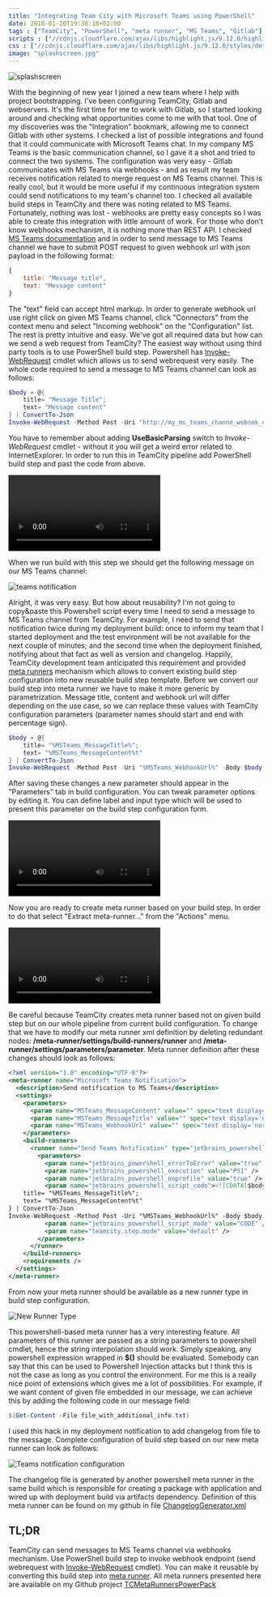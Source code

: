 ```yaml
---
title: "Integrating Team City with Microsoft Teams using PowerShell"
date: 2018-01-20T19:38:18+02:00
tags : ["TeamCity", "PowerShell", "meta runner", "MS Teams", "Gitlab"]
scripts : ["//cdnjs.cloudflare.com/ajax/libs/highlight.js/9.12.0/highlight.min.js"]
css : ["//cdnjs.cloudflare.com/ajax/libs/highlight.js/9.12.0/styles/default.min.css"]
image: "splashscreen.jpg"
---
```

![splashscreen](splashscreen.jpg)


With the beginning of new year I joined a new team where I help with project bootstrapping. I've been configuring TeamCity, Gitlab and webservers. It's the first time for me to work with Gitlab, so I started looking around and checking what opportunities come to me with that tool. One of my discoveries was the "Integration" bookmark, allowing me to connect Gitlab with other systems. I checked a list of possible integrations and found that it could communicate with Microsoft Teams chat. In my company MS Teams is the basic communication channel, so I gave it a shot and tried to connect the two systems. The configuration was very easy - Gitlab communicates with MS Teams via webhooks - and as result my team receives notification related to merge request on MS Teams channel. This is really cool, but it would be more useful if my continuous integration system could send notifications to my team's channel too. I checked all available build steps in TeamCity and there was noting related to MS Teams. Fortunately, nothing was lost - webhooks are pretty easy concepts so I was able to create this integration with little amount of work. For those who don’t know webhooks mechanism, it is nothing more than REST API. I checked [MS Teams documentation](https://docs.microsoft.com/en-us/microsoftteams/platform/concepts/connectors) and in order to send message to MS Teams channel we have to submit POST request to given webhook url with json payload in the following format:

```javascript
{
    title: "Message title",
    text: "Message content"
}
``` 
The "text" field can accept html markup.  In order to generate webhook url use right click on given MS Teams channel, click "Connectors" from the context menu and select "Incoming webhook" on the "Configuration" list. The rest is pretty intuitive and easy. We've got all required data but how can we send a web request from TeamCity? The easiest way without using third party tools is to use PowerShell build step. Powershell has [Invoke-WebRequest](https://docs.microsoft.com/en-us/powershell/module/microsoft.powershell.utility/invoke-webrequest?view=powershell-5.1) cmdlet which allows us to send webrequest very easily. The whole code required to send a message to MS Teams channel can look as follows:

```powershell
$body = @{
    title= "Message Title";
    text= "Message content"
} | ConvertTo-Json
Invoke-WebRequest -Method Post -Uri "http://my_ms_teams_channe_webook_url" -Body $body -ContentType "application/json" -UseBasicParsing
```

You have to remember about adding **UseBasicParsing** switch to *Invoke-WebRequest* cmdlet - without it you will get a weird error related to InternetExplorer. In order to run this in TeamCity pipeline add PowerShell build step and past the code from above.

<video controls>
  <source src="create_powershell_buildstep.mp4" type="video/mp4">  
  Your browser does not support the video tag.
</video>

When we run build with this step we should get the following message on our MS Teams channel:

![teams notification](teams_simple_notification.jpg)

Alright, it was very easy. But how about reusability? I'm not going to copy&paste this Powershell script every time I need to send a message to MS Teams channel from TeamCity. For example, I need to send that notification twice during my deployment build: once to inform my team that I started deployment and the test environment will be not available for the next couple of minutes; and the second time when the deployment finished, notifying about that fact as well as version and changelog. Happily, TeamCity development team anticipated this requirement and provided [meta runners](https://confluence.jetbrains.com/display/TCD10/Working+with+Meta-Runner) mechanism which allows to convert existing build step configuration into new reusable build step template. Before we convert our build step into meta runner we have to make it more generic by parametrization. Message title, content and webhook url will differ depending on the use case, so we can replace these values with TeamCity configuration parameters (parameter names should start and end with percentage sign). 

```powershell
$body = @{
    title= "%MSTeams_MessageTitle%";
    text= "%MSTeams_MessageContent%t"
} | ConvertTo-Json
Invoke-WebRequest -Method Post -Uri "%MSTeams_WebhookUrl%" -Body $body -ContentType "application/json" -UseBasicParsing
```
After saving these changes a new parameter should appear in the "Parameters" tab in build configuration. You can tweak parameter options by editing it. You can define label and input type which will be used to present this parameter on the build step configuration form.

 <video controls>
  <source src="teamcity_parameters.mp4" type="video/mp4">  
  Your browser does not support the video tag.
</video>

Now you are ready to create meta runner based on your build step. In order to do that select "Extract meta-runner..." from the "Actions"  menu.

 <video controls>
  <source src="extract_metarunner.mp4" type="video/mp4">  
  Your browser does not support the video tag.
</video>

Be careful because TeamCity creates meta runner based not on given build step but on our whole pipeline from current build configuration. To change that we have to modify our meta runner xml definition by deleting redundant nodes: **/meta-runner/settings/build-runners/runner** and **/meta-runner/settings/parameters/parameter**. Meta runner definition after these changes should look as follows:

```xml
<?xml version="1.0" encoding="UTF-8"?>
<meta-runner name="Microsoft Teams Notification">
  <description>Send notification to MS Teams</description>
  <settings>
    <parameters>
      <param name="MSTeams_MessageContent" value="" spec="text display='normal' label='Content' validationMode='any'" />
      <param name="MSTeams_MessageTitle" value="" spec="text display='normal' label='Title' validationMode='any'" />
      <param name="MSTeams_WebhookUrl" value="" spec="text display='normal' label='MS Teams Webhook Url' validationMode='any'" />
    </parameters>
    <build-runners>     
      <runner name="Send Teams Notification" type="jetbrains_powershell">
        <parameters>
          <param name="jetbrains_powershell_errorToError" value="true" />
          <param name="jetbrains_powershell_execution" value="PS1" />
          <param name="jetbrains_powershell_noprofile" value="true" />
          <param name="jetbrains_powershell_script_code"><![CDATA[$body = @{
    title= "%MSTeams_MessageTitle%";
    text= "%MSTeams_MessageContent%t"
} | ConvertTo-Json
Invoke-WebRequest -Method Post -Uri "%MSTeams_WebhookUrl%" -Body $body -ContentType "application/json" -UseBasicParsing]]></param>
          <param name="jetbrains_powershell_script_mode" value="CODE" />
          <param name="teamcity.step.mode" value="default" />
        </parameters>
      </runner>
    </build-runners>
    <requirements />
  </settings>
</meta-runner>
```
From now your meta runner should be available as a new runner type in build step configuration.

![New Runner Type](meta_runner_as_build_step.jpg)

This powershell-based meta runner has a very interesting feature. All parameters of this runner are passed as a string parameters to powershell cmdlet, hence the string interpolation should work. Simply speaking, any powershell expression wrapped in **$()** should be evaluated. Somebody can say that this can be used to Powershell Injection attacks but I think this is not the case as long as you control the environment. For me this is a really nice point of extensions which gives me a lot of possibilities. For example, if we want content of given file embedded in our message, we can achieve this by adding the following code in our message field:

```powershell
$(Get-Content -File file_with_additional_info.txt)
```

I used this hack in my deployment notification to add changelog from file to the message. Complete configuration of build step based on our new meta runner can look as follows:

![Teams notification configuration](teams_notification_configured.jpg)

The changelog file is generated by another powershell meta runner in the same build which is responsible for creating a package with application and wired up with deployment build via artifacts dependency. Definition of this meta runner can be found on my github in file [ChangelogGenerator.xml](https://github.com/cezarypiatek/TCMetaRunnersPowerPack/blob/master/src/ChangelogGenerator.xml)


## TL;DR
TeamCity can send messages to MS Teams channel via webhooks mechanism. Use PowerShell build step to invoke webhook endpoint (send webrequest with [Invoke-WebRequest](https://docs.microsoft.com/en-us/powershell/module/microsoft.powershell.utility/invoke-webreques) cmdlet). You can make it reusable by converting this build step into [meta runner](https://confluence.jetbrains.com/display/TCD10/Working+with+Meta-Runner). All meta runners presented here are available on my Github project [TCMetaRunnersPowerPack](https://github.com/cezarypiatek/TCMetaRunnersPowerPack)
